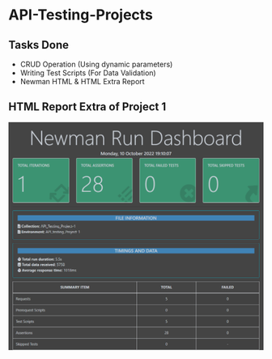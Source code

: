 # API-Testing-Projects
## Tasks Done
- CRUD Operation (Using dynamic parameters)
- Writing Test Scripts (For Data Validation)
- Newman HTML & HTML Extra Report 
## HTML Report Extra of Project 1
![Alt text](https://github.com/Shahriar-1810/API-Testing-Projects/blob/main/Project%201/Newman%20HTML%20Report/html%20report%20extraa.png "Title")
